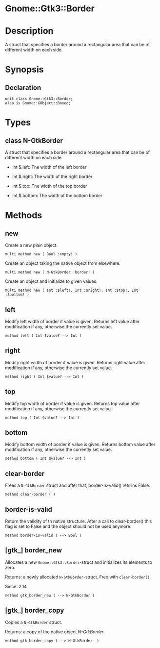 Gnome::Gtk3::Border
===================

Description
===========

A struct that specifies a border around a rectangular area that can be of different width on each side.

Synopsis
========

Declaration
-----------

    unit class Gnome::Gtk3::Border;
    also is Gnome::GObject::Boxed;

Types
=====

class N-GtkBorder
-----------------

A struct that specifies a border around a rectangular area that can be of different width on each side.

  * Int $.left: The width of the left border

  * Int $.right: The width of the right border

  * Int $.top: The width of the top border

  * Int $.bottom: The width of the bottom border

Methods
=======

new
---

Create a new plain object.

    multi method new ( Bool :empty! )

Create an object taking the native object from elsewhere.

    multi method new ( N-GtkBorder :border! )

Create an object and initialize to given values.

    multi method new ( Int :$left!, Int :$right!, Int :$top!, Int :$bottom! )

left
----

Modify left width of border if value is given. Returns left value after modification if any, otherwise the currently set value.

    method left ( Int $value? --> Int )

right
-----

Modify right width of border if value is given. Returns right value after modification if any, otherwise the currently set value.

    method right ( Int $value? --> Int )

top
---

Modify top width of border if value is given. Returns top value after modification if any, otherwise the currently set value.

    method top ( Int $value? --> Int )

bottom
------

Modify bottom width of border if value is given. Returns bottom value after modification if any, otherwise the currently set value.

    method bottom ( Int $value? --> Int )

clear-border
------------

Frees a `N-GtkBorder` struct and after that, border-is-valid() returns False.

    method clear-border ( )

border-is-valid
---------------

Return the validity of th native structure. After a call to clear-border() this flag is set to False and the object should not be used anymore.

    method border-is-valid ( --> Bool )

[gtk_] border_new
-----------------

Allocates a new `Gnome::Gtk3::Border`-struct and initializes its elements to zero.

Returns: a newly allocated `N-GtkBorder`-struct. Free with `clear-border()`

Since: 2.14

    method gtk_border_new ( --> N-GtkBorder )

[gtk_] border_copy
------------------

Copies a `N-GtkBorder` struct.

Returns: a copy of the native object *N-GtkBorder*.

    method gtk_border_copy ( --> N-GtkBorder  )

